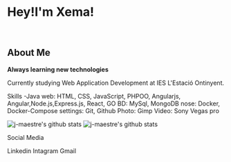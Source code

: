 <h1>Hey!I'm Xema!</h1>


<i class="fas fa-user"></i> &nbsp;<h2>About Me</h2>


<p style="font-weight:bold;">Always learning new technologies</p>
Currently studying Web Application Development at IES L'Estació Ontinyent.

Skills
-Java
web: HTML, CSS, JavaScript, PHPOO, Angularjs, Angular,Node.js,Express.js, React, GO
BD: MySql, MongoDB
nose: Docker, Docker-Compose
settings: Git, Github
Photo: Gimp
Video: Sony Vegas pro


![j-maestre's github stats](https://github-readme-stats.vercel.app/api?username=j-maestre&theme=gruvbox&show_icons=true)
![j-maestre's github stats](https://github-readme-stats.vercel.app/api/top-langs/?username=j-maestre&theme=gruvbox&show_icons=true)

Social Media

Linkedin   Intagram    Gmail


